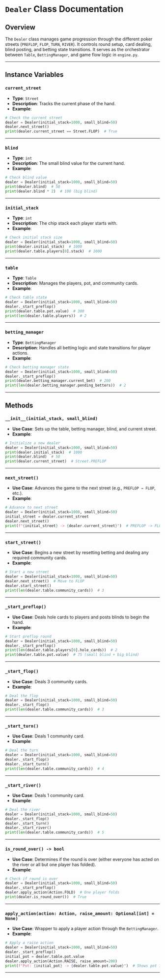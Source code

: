 # `Dealer` Class Documentation

## Overview

The `Dealer` class manages game progression through the different poker streets (`PREFLOP`, `FLOP`, `TURN`, `RIVER`). It controls round setup, card dealing, blind posting, and betting state transitions. It serves as the orchestrator between `Table`, `BettingManager`, and game flow logic in `engine.py`.

---

## Instance Variables

### `current_street`

- **Type**: `Street`
- **Description**: Tracks the current phase of the hand.
- **Example**: 
```python
# Check the current street
dealer = Dealer(initial_stack=1000, small_blind=50)
dealer.next_street()
print(dealer.current_street == Street.FLOP)  # True
```

---

### `blind`

- **Type**: `int`
- **Description**: The small blind value for the current hand.
- **Example**: 
```python
# Check blind value
dealer = Dealer(initial_stack=1000, small_blind=50)
print(dealer.blind)  # 50
print(dealer.blind * 2)  # 100 (big blind)
```

---

### `initial_stack`

- **Type**: `int`
- **Description**: The chip stack each player starts with.
- **Example**: 
```python
# Check initial stack size
dealer = Dealer(initial_stack=1000, small_blind=50)
print(dealer.initial_stack)  # 1000
print(dealer.table.players[0].stack)  # 1000
```

---

### `table`

- **Type**: `Table`
- **Description**: Manages the players, pot, and community cards.
- **Example**: 
```python
# Check table state
dealer = Dealer(initial_stack=1000, small_blind=50)
dealer._start_preflop()
print(dealer.table.pot.value)  # 300
print(len(dealer.table.players))  # 2
```

---

### `betting_manager`

- **Type**: `BettingManager`
- **Description**: Handles all betting logic and state transitions for player actions.
- **Example**: 
```python
# Check betting manager state
dealer = Dealer(initial_stack=1000, small_blind=50)
dealer._start_preflop()
print(dealer.betting_manager.current_bet)  # 200
print(len(dealer.betting_manager.pending_betters))  # 2
```

---

## Methods

### `__init__(initial_stack, small_blind)`

- **Use Case**: Sets up the table, betting manager, blind, and current street.
- **Example**: 
```python
# Initialize a new dealer
dealer = Dealer(initial_stack=1000, small_blind=50)
print(dealer.initial_stack)  # 1000
print(dealer.blind)  # 50
print(dealer.current_street)  # Street.PREFLOP
```

---

### `next_street()`

- **Use Case**: Advances the game to the next street (e.g., `PREFLOP → FLOP`, etc.).
- **Example**: 
```python
# Advance to next street
dealer = Dealer(initial_stack=1000, small_blind=50)
initial_street = dealer.current_street
dealer.next_street()
print(f"{initial_street} -> {dealer.current_street}")  # PREFLOP -> FLOP
```

---

### `start_street()`

- **Use Case**: Begins a new street by resetting betting and dealing any required community cards.
- **Example**: 
```python
# Start a new street
dealer = Dealer(initial_stack=1000, small_blind=50)
dealer.next_street()  # Move to FLOP
dealer.start_street()
print(len(dealer.table.community_cards))  # 3
```

---

### `_start_preflop()`

- **Use Case**: Deals hole cards to players and posts blinds to begin the hand.
- **Example**: 
```python
# Start preflop round
dealer = Dealer(initial_stack=1000, small_blind=50)
dealer._start_preflop()
print(len(dealer.table.players[0].hole_cards))  # 2
print(dealer.table.pot.value)  # 75 (small blind + big blind)
```

---

### `_start_flop()`

- **Use Case**: Deals 3 community cards.
- **Example**: 
```python
# Deal the flop
dealer = Dealer(initial_stack=1000, small_blind=50)
dealer._start_flop()
print(len(dealer.table.community_cards))  # 3
```

---

### `_start_turn()`

- **Use Case**: Deals 1 community card.
- **Example**: 
```python
# Deal the turn
dealer = Dealer(initial_stack=1000, small_blind=50)
dealer._start_flop()
dealer._start_turn()
print(len(dealer.table.community_cards))  # 4
```

---

### `_start_river()`

- **Use Case**: Deals 1 community card.
- **Example**: 
```python
# Deal the river
dealer = Dealer(initial_stack=1000, small_blind=50)
dealer._start_flop()
dealer._start_turn()
dealer._start_river()
print(len(dealer.table.community_cards))  # 5
```

---

### `is_round_over() -> bool`

- **Use Case**: Determines if the round is over (either everyone has acted on the river or all but one player has folded).
- **Example**: 
```python
# Check if round is over
dealer = Dealer(initial_stack=1000, small_blind=50)
dealer._start_preflop()
dealer.apply_action(Action.FOLD)  # One player folds
print(dealer.is_round_over())  # True
```

---

### `apply_action(action: Action, raise_amount: Optional[int] = None)`

- **Use Case**: Wrapper to apply a player action through the `BettingManager`.
- **Example**: 
```python
# Apply a raise action
dealer = Dealer(initial_stack=1000, small_blind=50)
dealer._start_preflop()
initial_pot = dealer.table.pot.value
dealer.apply_action(Action.RAISE, raise_amount=200)
print(f"Pot: {initial_pot} -> {dealer.table.pot.value}")  # Shows pot increase
```

---
